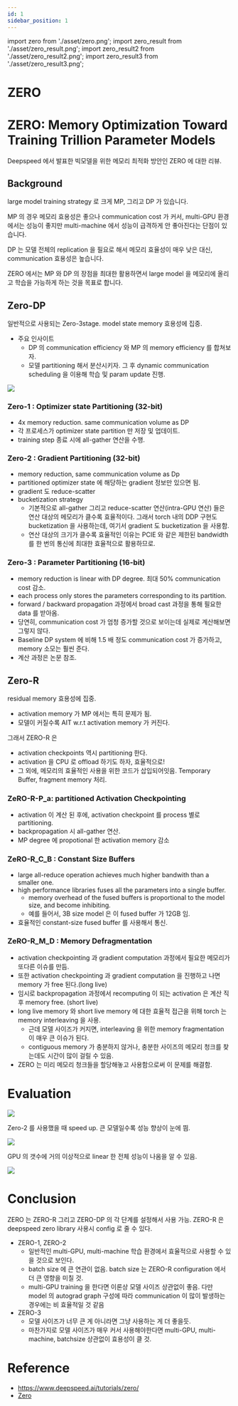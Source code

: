 ```yaml
---
id: 1
sidebar_position: 1
---
```

import zero from './asset/zero.png';
import zero_result from './asset/zero_result.png';
import zero_result2 from './asset/zero_result2.png';
import zero_result3 from './asset/zero_result3.png';

# ZERO
# ZERO: Memory Optimization Toward Training Trillion Parameter Models

Deepspeed 에서 발표한 빅모델을 위한 메모리 최적화 방안인 ZERO 에 대한 리뷰.

## Background

large model training strategy 로 크게 MP, 그리고 DP 가 있습니다.

MP 의 경우 메모리 효용성은 좋으나 communication cost 가 커서, multi-GPU 환경에서는 성능이 좋지만 multi-machine 에서 성능이 급격하게 안 좋아진다는 단점이 있습니다.

DP 는 모델 전체의 replication 을 필요로 해서 메모리 효율성이 매우 낮은 대신, communication 효용성은 높습니다.

ZERO 에서는 MP 와 DP 의 장점을 최대한 활용하면서 large model 을 메모리에 올리고 학습을 가능하게 하는 것을 목표로 합니다.

## Zero-DP

일반적으로 사용되는 Zero-3stage. model state memory 효용성에 집중.

- 주요 인사이트
  - DP 의 communication efficiency 와 MP 의 memory efficiency 를 합쳐보자.
  - 모델 partitioning 해서 분산시키자. 그 후 dynamic communication scheduling 을 이용해 학습 및 param update 진행.

<div style={{textAlign: 'center'}}>
 <img src={zero} style={{width: 800}} />
</div>

### Zero-1 : Optimizer state Partitioning (32-bit)
- 4x memory reduction. same communication volume as DP
- 각 프로세스가 optimizer state partition 만 저장 및 업데이트.
- training step 종료 시에 all-gather 연산을 수행.

### Zero-2 : Gradient Partitioning (32-bit)
- memory reduction, same communication volume as Dp
- partitioned optimizer state 에 해당하는 gradient 정보만 있으면 됨.
- gradient 도 reduce-scatter
- bucketization strategy 
  - 기본적으로 all-gather 그리고 reduce-scatter 연산(intra-GPU 연산) 들은 연산 대상의 메모리가 클수록 효율적이다. 그래서 torch 내의 DDP 구현도 bucketization 을 사용하는데, 여기서 gradient 도 bucketization 을 사용함.
  - 연산 대상의 크기가 클수록 효율적인 이유는 PCIE 와 같은 제한된 bandwidth 를 한 번의 통신에 최대한 효율적으로 활용하므로.

### Zero-3 : Parameter Partitioning (16-bit)
- memory reduction is linear with DP degree. 최대 50% communication cost 감소.
- each process only stores the parameters corresponding to its partition.
- forward / backward propagation 과정에서 broad cast 과정을 통해 필요한 data 를 받아옴.
- 당연히, communication cost 가 엄청 증가할 것으로 보이는데 실제로 계산해보면 그렇지 않다.
- Baseline DP system 에 비해 1.5 배 정도 communication cost 가 증가하고, memory 소모는 훨씬 준다.
- 계산 과정은 논문 참조.

## Zero-R

residual memory 효용성에 집중.

- activation memory 가 MP 에서는 특히 문제가 됨.
- 모델이 커질수록 AIT w.r.t activation memory 가 커진다.

그래서 ZERO-R 은

- activation checkpoints 역시 partitioning 한다.
- activation 을 CPU 로 offload 하기도 하자, 효율적으로!
- 그 외에, 메모리의 효율적인 사용을 위한 코드가 삽입되어잇음. Temporary Buffer, fragment memory 처리.

### ZeRO-R-P_a: partitioned Activation Checkpointing
- activation 이 계산 된 후에, activation checkpoint 를 process 별로 partitioning.
- backpropagation 시 all-gather 연산.
- MP degree 에 propotional 한 activation memory 감소

### ZeRO-R_C_B : Constant Size Buffers
- large all-reduce operation achieves much higher bandwith than a smaller one.
- high performance libraries fuses all the parameters into a single buffer.
  - memory overhead of the fused buffers is proportional to the model size, and become inhibiting.
  - 예를 들어서, 3B size model 은 이 fused buffer 가 12GB 임.
- 효율적인 constant-size fused buffer 를 사용해서 통신.

### ZeRO-R_M_D : Memory Defragmentation
- activation checkpointing 과 gradient computation 과정에서 필요한 메모리가 또다른 이슈를 만듬.
- 또한 activation checkpointing 과 gradient computation 을 진행하고 나면 memory 가 free 된다.(long live)
- 임시로 backpropagation 과정에서 recomputing 이 되는 activation 은 계산 직후 memory free. (short live)
- long live memory 와 short live memory 에 대한 효율적 접근을 위해 torch 는 memory interleaving 을 사용.
  - 근데 모델 사이즈가 커지면, interleaving 을 위한 memory fragmentation 이 매우 큰 이슈가 된다.
  - contiguous memory 가 충분하지 않거나, 충분한 사이즈의 메모리 청크를 찾는데도 시간이 많이 걸릴 수 있음.
- ZERO 는 미리 메모리 청크들을 할당해놓고 사용함으로써 이 문제를 해결함.

# Evaluation

<div style={{textAlign: 'center'}}>
 <img src={zero_result} style={{width: 500}} />
</div>


Zero-2 를 사용했을 때 speed up. 큰 모델일수록 성능 향상이 눈에 띔.

<div style={{textAlign: 'center'}}>
 <img src={zero_result2} style={{width: 500}} />
</div>

GPU 의 갯수에 거의 이상적으로 linear 한 전체 성능이 나옴을 알 수 있음.

<div style={{textAlign: 'center'}}>
 <img src={zero_result3} style={{width: 500}} />
</div>

# Conclusion

ZERO 는 ZERO-R 그리고 ZERO-DP 의 각 단계를 설정해서 사용 가능.
ZERO-R 은 deepspeed zero library 사용시 config 로 줄 수 있다.

- ZERO-1, ZERO-2
  - 일반적인 multi-GPU, multi-machine 학습 환경에서 효율적으로 사용할 수 있을 것으로 보인다.
  - batch size 에 큰 연관이 없음. batch size 는 ZERO-R configuration 에서 더 큰 영향을 미칠 것.
  - multi-GPU training 을 한다면 이론상 모델 사이즈 상관없이 좋음. 다만 model 의 autograd graph 구성에 따라 communication 이 많이 발생하는 경우에는 비 효율적일 것 같음
- ZERO-3
  - 모델 사이즈가 너무 큰 게 아니라면 그냥 사용하는 게 더 좋을듯.
  - 마찬가지로 모델 사이즈가 매우 커서 사용해야한다면 multi-GPU, multi-machine, batchsize 상관없이 효용성이 클 것.

# Reference
- https://www.deepspeed.ai/tutorials/zero/
- [Zero](https://arxiv.org/abs/1910.02054)